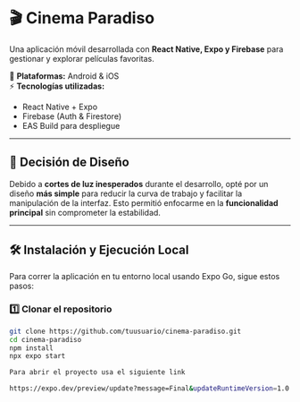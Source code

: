 # 🎬 Cinema Paradiso  

Una aplicación móvil desarrollada con **React Native, Expo y Firebase** para gestionar y explorar películas favoritas.  

📱 **Plataformas:** Android & iOS  
⚡ **Tecnologías utilizadas:**  
- React Native + Expo  
- Firebase (Auth & Firestore)  
- EAS Build para despliegue  

---

## 🎨 Decisión de Diseño  

Debido a **cortes de luz inesperados** durante el desarrollo, opté por un diseño **más simple** para reducir la curva de trabajo y facilitar la manipulación de la interfaz. Esto permitió enfocarme en la **funcionalidad principal** sin comprometer la estabilidad.  

---

## 🛠 Instalación y Ejecución Local  

Para correr la aplicación en tu entorno local usando Expo Go, sigue estos pasos:  

### 1️⃣ **Clonar el repositorio**  
```sh
git clone https://github.com/tuusuario/cinema-paradiso.git
cd cinema-paradiso
npm install
npx expo start

Para abrir el proyecto usa el siguiente link

https://expo.dev/preview/update?message=Final&updateRuntimeVersion=1.0.0&createdAt=2025-02-14T20%3A37%3A47.077Z&slug=exp&projectId=e2a5f24e-55f4-48c9-be24-032fb3703532&group=0d7b26c9-95fa-42c6-be04-8a993436acca

